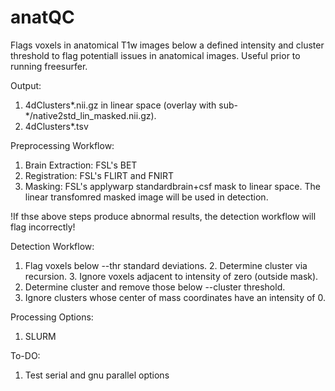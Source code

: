 # anatQC

Flags voxels in anatomical T1w images below a defined intensity and cluster threshold to flag potentiall issues in anatomical images. Useful prior to running freesurfer.

Output:
  1. 4dClusters*.nii.gz in linear space (overlay with sub-*/native2std_lin_masked.nii.gz).
  2. 4dClusters*.tsv

Preprocessing Workflow:
  1. Brain Extraction: FSL's BET
  2. Registration: FSL's FLIRT and FNIRT
  3. Masking: FSL's applywarp standardbrain+csf mask to linear space. The linear transfomred masked image will be used in detection.
 
!If thse above steps produce abnormal results, the detection workflow will flag incorrectly!
 
Detection Workflow:
  1. Flag voxels below --thr standard deviations.
	2. Determine cluster via recursion.
	3. Ignore voxels adjacent to intensity of zero (outside mask).
  4. Determine cluster and remove those below --cluster threshold.
  5. Ignore clusters whose center of mass coordinates have an intensity of 0.

Processing Options:
  1. SLURM
  
To-DO:
  1. Test serial and gnu parallel options

